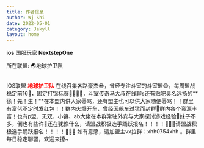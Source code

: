 ```yaml
---
title: 作者信息
author: Wj Shi
date: 2022-05-01
category: Jekyll
layout: home
---
```




**ios** 国服玩家 **NextstepOne** 

所在联盟: 🌏地球护卫队

<img src="https://www.nextstepone.ltd/mff/images/lianmeng.png" alt="" referrerpolicy="no-referrer">



IOS联盟 **<font color='red'>地球护卫队</font>** 在线召集各路豪杰😎，~~曾经专注斗室的斗室盟😄~~，每周盟战稳定前16📱，固定打锦标赛🚩🚩🚩🚩，斗室传奇马大叔在线聊s还有贴吧臭名远扬的**徐！先！生！**在本盟内供大家辱骂，还有盟主也可以供大家随便辱骂！！群里有富佬不定时发红包！！群内火爆开车，曾经因飙车过猛而封群🥰群内各个资源丰富！也有p盟、无双、小镇、ab大佬在本群常驻外宾与大家探讨游戏经验🤤妹子不多，倒也有些许🤔还在犹豫什么，请盟战积极选手踊跃报名！！！！🎉🎉🎉请盟战积极选手踊跃报名！！！！🎉🎉🎉
如有意愿，请加盟主vx拉群：xhh0754xhh 。群里每日稳定聊骚，欢迎来撩~

<img src="https://www.nextstepone.ltd/mff/images/lianmeng2.png" alt="" referrerpolicy="no-referrer">

